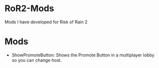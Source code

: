 # RoR2-Mods
Mods I have developed for Risk of Rain 2

Mods
=
- ShowPromoteButton: Shows the Promote Button in a multiplayer lobby so you can change host.
